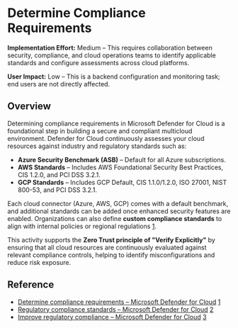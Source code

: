 # Determine Compliance Requirements

**Implementation Effort:** Medium – This requires collaboration between security, compliance, and cloud operations teams to identify applicable standards and configure assessments across cloud platforms.

**User Impact:** Low – This is a backend configuration and monitoring task; end users are not directly affected.

## Overview

Determining compliance requirements in Microsoft Defender for Cloud is a foundational step in building a secure and compliant multicloud environment. Defender for Cloud continuously assesses your cloud resources against industry and regulatory standards such as:

- **Azure Security Benchmark (ASB)** – Default for all Azure subscriptions.
- **AWS Standards** – Includes AWS Foundational Security Best Practices, CIS 1.2.0, and PCI DSS 3.2.1.
- **GCP Standards** – Includes GCP Default, CIS 1.1.0/1.2.0, ISO 27001, NIST 800-53, and PCI DSS 3.2.1.

Each cloud connector (Azure, AWS, GCP) comes with a default benchmark, and additional standards can be added once enhanced security features are enabled. Organizations can also define **custom compliance standards** to align with internal policies or regional regulations [1](https://learn.microsoft.com/en-us/azure/defender-for-cloud/plan-multicloud-security-determine-compliance-requirements).

This activity supports the **Zero Trust principle of "Verify Explicitly"** by ensuring that all cloud resources are continuously evaluated against relevant compliance controls, helping to identify misconfigurations and reduce risk exposure.

## Reference

- [Determine compliance requirements – Microsoft Defender for Cloud](https://learn.microsoft.com/en-us/azure/defender-for-cloud/plan-multicloud-security-determine-compliance-requirements) [1](https://learn.microsoft.com/en-us/azure/defender-for-cloud/plan-multicloud-security-determine-compliance-requirements)
- [Regulatory compliance standards – Microsoft Defender for Cloud](https://learn.microsoft.com/en-us/azure/defender-for-cloud/concept-regulatory-compliance-standards) [2](https://learn.microsoft.com/en-us/azure/defender-for-cloud/concept-regulatory-compliance-standards)
- [Improve regulatory compliance – Microsoft Defender for Cloud](https://learn.microsoft.com/en-us/azure/defender-for-cloud/regulatory-compliance-dashboard) [3](https://learn.microsoft.com/en-us/azure/defender-for-cloud/regulatory-compliance-dashboard)
